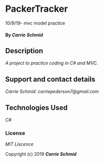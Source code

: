 # PackerTracker
10/9/19- mvc model practice






#### By _**Carrie Schmid**_

## Description

_A project to practice coding in C# and MVC._


## Support and contact details


_Carrie Schmid: carriepederson7@gmail.com_

## Technologies Used

_C#_

### License

*MIT Liscence*

Copyright (c) 2019 **_Carrie Schmid_**
